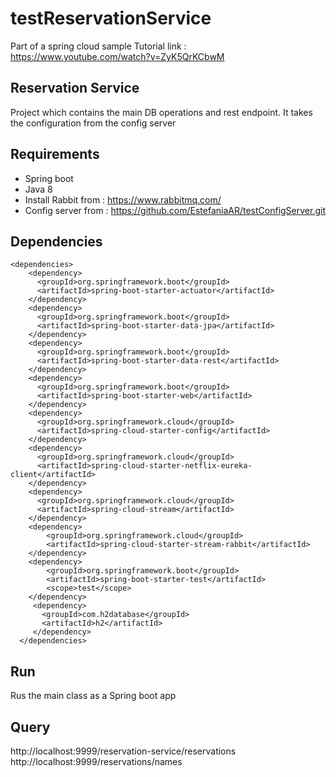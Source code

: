 # testReservationService
Part of a spring cloud sample
Tutorial link : https://www.youtube.com/watch?v=ZyK5QrKCbwM

## Reservation Service
Project which contains the main DB operations and rest endpoint. It takes the configuration from the config server

## Requirements
- Spring boot
- Java 8
- Install Rabbit from : https://www.rabbitmq.com/
- Config server from : https://github.com/EstefaniaAR/testConfigServer.git

## Dependencies
    <dependencies>
        <dependency>
          <groupId>org.springframework.boot</groupId>
          <artifactId>spring-boot-starter-actuator</artifactId>
        </dependency>
        <dependency>
          <groupId>org.springframework.boot</groupId>
          <artifactId>spring-boot-starter-data-jpa</artifactId>
        </dependency>
        <dependency>
          <groupId>org.springframework.boot</groupId>
          <artifactId>spring-boot-starter-data-rest</artifactId>
        </dependency>
        <dependency>
          <groupId>org.springframework.boot</groupId>
          <artifactId>spring-boot-starter-web</artifactId>
        </dependency>
        <dependency>
          <groupId>org.springframework.cloud</groupId>
          <artifactId>spring-cloud-starter-config</artifactId>
        </dependency>
        <dependency>
          <groupId>org.springframework.cloud</groupId>
          <artifactId>spring-cloud-starter-netflix-eureka-client</artifactId>
        </dependency>
        <dependency>
          <groupId>org.springframework.cloud</groupId>
          <artifactId>spring-cloud-stream</artifactId>
        </dependency>
        <dependency>
            <groupId>org.springframework.cloud</groupId>
            <artifactId>spring-cloud-starter-stream-rabbit</artifactId>
        </dependency>
        <dependency>
            <groupId>org.springframework.boot</groupId>
            <artifactId>spring-boot-starter-test</artifactId>
            <scope>test</scope>
        </dependency>
         <dependency>
           <groupId>com.h2database</groupId>
           <artifactId>h2</artifactId>
         </dependency>
      </dependencies>
 
 ## Run
 Rus the main class as a Spring boot app 
 ## Query
 http://localhost:9999/reservation-service/reservations
 http://localhost:9999/reservations/names
 
